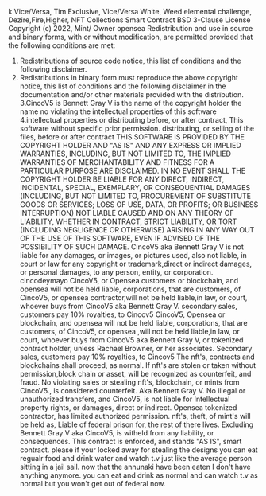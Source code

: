 k Vice/Versa, Tim Exclusive, Vice/Versa White, Weed elemental challenge, Dezire,Fire,Higher, 
NFT Collections Smart Contract 
BSD 3-Clause License
Copyright (c) 2022, Mint/ Owner opensea
Redistribution and use in source and binary forms, with or without
modification, are permitted provided that the following conditions are met:
1. Redistributions of source code notice, this
   list of conditions and the following disclaimer.
2. Redistributions in binary form must reproduce the above copyright notice,
   this list of conditions and the following disclaimer in the documentation
   and/or other materials provided with the distribution.
3.CincoV5 is Bennett Gray V is the name of the copyright holder the name
  no violating the intellectual properties of 
   this software 
4.intellectual properties or distributing before,  or after contract,
   This software without specific prior permission. 
   distributing, or selling of the files, before or after contract
THIS SOFTWARE IS PROVIDED BY THE COPYRIGHT HOLDER AND "AS IS"
AND ANY EXPRESS OR IMPLIED WARRANTIES, INCLUDING, BUT NOT LIMITED TO, THE
IMPLIED WARRANTIES OF MERCHANTABILITY AND FITNESS FOR A PARTICULAR PURPOSE ARE
DISCLAIMED. IN NO EVENT SHALL THE COPYRIGHT HOLDER BE LIABLE
FOR ANY DIRECT, INDIRECT, INCIDENTAL, SPECIAL, EXEMPLARY, OR CONSEQUENTIAL
DAMAGES (INCLUDING, BUT NOT LIMITED TO, PROCUREMENT OF SUBSTITUTE GOODS OR
SERVICES; LOSS OF USE, DATA, OR PROFITS; OR BUSINESS INTERRUPTION) NOT LIABLE
CAUSED AND ON ANY THEORY OF LIABILITY, WHETHER IN CONTRACT, STRICT LIABILITY,
OR TORT (INCLUDING NEGLIGENCE OR OTHERWISE) ARISING IN ANY WAY OUT OF THE USE
OF THIS SOFTWARE, EVEN IF ADVISED OF THE POSSIBILITY OF SUCH DAMAGE.
CincoV5 aka Bennett Gray V is not liable for any damages, or images, or pictures used, 
also not liable, in court or law for any copyright or trademark,direct or indirect damages,
or personal damages, to any person, entity, or corporation. cincodeymayo
CincoV5, or Opensea customers or blockchain, and opensea will not be held liable, corporations, 
  that are customers, of CincoV5, or opensea contractor,will not be held liable,in law, or court,
 whoever buys from CincoV5 aka Bennett Gray V.
secondary sales, customers pay 10% royalties, to Cincov5
CincoV5, Opensea or blockchain, and opensea will not be held liable, corporations, 
  that are customers, of CincoV5, or opensea ,will not be held liable,in law, or court,
 whoever buys from CincoV5 aka Bennett Gray V, or tokenized contract holder, unless Rachael Browner, or her associates.
Secondary sales, customers pay 10% royalties, to Cincov5
The nft's, contracts and blockchains shall proceed, as normal.
If nft's are stolen or taken without permission,block chain or asset,
will be recognized as counterfeit, and fraud.
No violating sales or stealing nft's, blockchain, or mints from CincoV5., is considered counterfeit.
Aka Bennett Gray V.
 No illegal or unauthorized transfers, and CincoV5, is not liable for 
Intellectual property rights, or damages, direct or indirect.
Opensea tokenized contractor, has limited authorized permission. nft's, theft, of mint's will be held as,
Liable of federal prison for, the rest of there lives.
Excluding Bennett Gray V aka CincoV5, is witheld from any liability, or consequences.
This contract is enforced, and stands "AS IS", smart contract.
please if your locked away for stealing the designs you can eat regualr food and drink water and watch t.v just like the average person sitting in a jail sail.
now that the annunaki have been eaten I don't have anything anymore.
you can eat and drink as normal and can watch t.v as normal but you won't get out of federal now.
